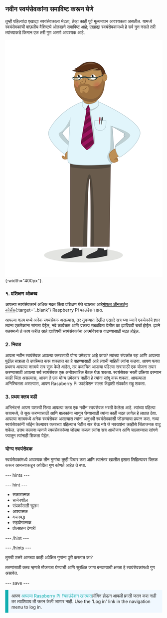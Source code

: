 ## नवीन स्वयंसेवकांना समाविष्ट करून घेणे

तुम्ही पहिल्यांदा एखाद्या स्वयंसेवकाला भेटता, तेव्हा काही पूर्व मूल्यमापन आवश्यकता असतील. यामध्ये स्वयंसेवकांची वांछलीय वैशिष्ट्ये ओळखणे समाविष्ट आहे; एखाद्या स्वयंसेवकामध्ये हे सर्व गुण नसले तरी त्यांच्याकडे किमान एक तरी गुण असणे आवश्यक आहे.

![प्रौढ स्वयंसेवक.](images/10-Adult.png){:width="400px"}.
### १. प्रशिक्षण ओळख

आपल्या स्वयंसेवकानं अधिक मदत किंवा प्रशिक्षण येथे उपलब्ध आहे[मोफत ऑनलाईन कोर्सेस](https://www.futurelearn.com/partners/raspberry-pi){:target='_blank'} Raspberry Pi फाउंडेशन द्वारा.

आपल्या क्लब मध्ये अनेक स्वयंसेवक असल्यास, तर तुमच्यात देखील एखादे सत्र घ्या ज्याने एकमेकांचे ज्ञान त्यांना एकमेकांना सांगता येईल, नवे कार्यक्रम आणि प्रकल्प राबवविता येतील का ह्याविषयी चर्चा होईल. ह्याने क्लबमध्ये ते काय करीत आहे ह्याविषयी स्वयंसेवकांचा आत्मविश्वास वाढण्यासाठी मदत होईल.

### 2. निवड

आपला नवीन स्वयंसेवक आपल्या क्लबसाठी योग्य उमेदवार आहे काय? त्यांच्या संपर्कात रहा आणि आपल्या पुढील सत्राला ते उपस्थित करू शकतात का हे पाहण्यासाठी आहे त्याची माहिती त्यांना कळवा. आपण फक्त प्रथमच आपल्या क्लबचे सत्र सुरू केले आहेत, तर कदाचित आपल्या पहिल्या सत्रासाठी एक योजना तयार करण्यासाठी आपल्या सर्व स्वयंसेवक एक अनौपचारिक बैठक घेऊ शकता. स्वयंसेवक भरती प्रक्रिया दरम्यान काही चिंता असल्यास, आपण ते एक योग्य उमेदवार नाहीत हे त्यांना सांगू करू शकता. आपल्याला अनिश्चितता असल्यास, आपण Raspberry Pi फाउंडेशन सल्ला केंद्राशी संपर्कात राहू शकता.

### 3. प्रथम क्लब बडी

अभिनंदन! आपण यशस्वी रित्या आपल्या क्लब एक नवीन स्वयंसेवक भरती केलेला आहे. त्यांच्या पहिल्या सत्रामध्ये, ते सुरू करण्यासाठी आणि बालकांना जाणून घेण्यासाठी त्यांना काही मदत लागेल हे लक्षात ठेवा. आपल्या क्लबमध्ये अनेक स्वयंसेवक असल्यास त्यांना अनुभवी स्वयंसेवकांशी जोडण्याचा प्रयत्न करा. नव्या स्वयंसेवकांनी जॉईन केल्यावर क्लबच्या पहिल्याच भेटीत सत्र घेऊ नये जे नवख्यांना काहीसे चिंताजनक वाटू शकेल. उत्तम कल्पना म्हणजे स्वयंसेवकांच्या जोड्या करून त्यांना सत्र आयोजन आणि चालवण्यास सांगणे ज्यातून त्यांनाही शिकता येईल.

### योग्य स्वयंसेवक

स्वयंसेवकांमध्ये आवश्यक तीन गुणांचा तुम्ही विचार करा आणि त्यानंतर खालील इशारा लिहिल्यावर क्लिक करून आमच्याकडून अपेक्षित गुण कोणते आहेत ते बघा.

--- hints ---

--- hint ---

* सकारात्मक
* सर्जनशील
* संपर्कासाठी सुलभ
* आश्वासक
* वचनबद्ध
* सहयोगात्मक
* प्रोत्साहन देणारी

--- /hint ---

--- /hints ---

तुमची उत्तरे आमच्या काही अपेक्षित गुणांना पुरी करतात का?

तरुणांसाठी क्लब म्हणजे मौजमजा घेण्याची आणि सुरक्षित जागा बनवण्याची क्षमता हे स्वयंसेवकांमध्ये गुण असावेत.

--- save ---

<p style="border-left: solid; border-width:10px; border-color: #0faeb0; background-color: aliceblue; padding: 10px;">
आपण <span style="color: #0faeb0">आपल्या Raspberry Pi Fफाउंडेशन खात्यात</span>लॉगिन होऊन आपली प्रगती जतन करा नाही तर त्याशिवाय ती जतन केली जाणार नाही. Use the 'Log in' link in the navigation menu to log in.
</p>
